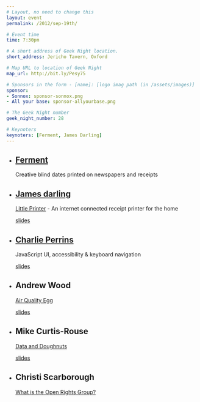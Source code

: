 ```yaml
---
# Layout, no need to change this
layout: event
permalink: /2012/sep-19th/

# Event time
time: 7:30pm

# A short address of Geek Night location. 
short_address: Jericho Tavern, Oxford

# Map URL to location of Geek Night
map_url: http://bit.ly/Pesy75

# Sponsors in the form - [name]: [logo imag path (in /assets/images)]
sponsor: 
- Sonnox: sponsor-sonnox.png
- All your base: sponsor-allyourbase.png

# The Geek Night number
geek_night_number: 28

# Keynoters
keynoters: [Ferment, James Darling]
---
```


<ul class="keynotes">
  <li>
    <h2><a href="http://fermentzine.com/">Ferment</a></h2>
    <p>Creative blind dates printed on newspapers and receipts</p>
  </li>
  <li>
    <h2><a href="http://berglondon.com/studio/james-darling/">James darling</a></h2>
    <p><a href="http://bergcloud.com/littleprinter/">Little Printer</a> - An internet connected receipt printer for the home</p>
    <div class="downloads">
        <a href="http://media.ogn.s3.amazonaws.com/keynote-JamesDarling.pdf">slides</a>
    </div>
  </li>
</ul>

<ul>
  <li>
    <h2><a href="http://www.charlieperrins.com/">Charlie Perrins</a></h2>
    <p>JavaScript UI, accessibility &amp; keyboard navigation</p>
    <div class="downloads">
        <a href="http://media.ogn.s3.amazonaws.com/microslot-CharliePerrins.ppt">slides</a>
    </div>
  </li>
  <li>
    <h2>Andrew Wood</h2>
    <p><a href="http://airqualityegg.wikispaces.com/AirQualityEgg">Air Quality Egg</a></p>
    <div class="downloads">
        <a href="http://media.ogn.s3.amazonaws.com/microslot-AndrewWood.odp">slides</a>
    </div>
  </li>
  <li>
   <h2>Mike Curtis-Rouse</h2>
    <p><a href="http://www.stfc.ac.uk/hip">Data and Doughnuts</a></p>
    <div class="downloads">
        <a href="http://media.ogn.s3.amazonaws.com/microslot-MikeCurtisRouse.pdf">slides</a>
    </div>
  </li>
  <li>
   <h2>Christi Scarborough</h2>
    <p><a href="http://www.openrightsgroup.org/">What is the Open Rights Group?</a></p>
  </li>
</ul>


